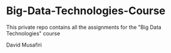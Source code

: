 # Big-Data-Technologies-Course
This private repo contains all the assignments for the "Big Data Technologies" course

David Musafiri
